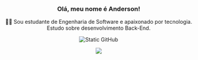 <div align="center">

### Olá, meu nome é Anderson!

<p>👨‍💻 Sou estudante de Engenharia de Software e apaixonado por tecnologia. Estudo sobre desenvolvimento Back-End.</p>
<img src="https://img.shields.io/static/v1?label=Overview&message=gabrielnips&color=7f3ace&style=for-the-badge&logo=GitHub" alt="Static GitHub">

![](https://github-readme-stats.vercel.app/api/top-langs/?username=gabrielnips&theme=midnight-purple&hide_border=false&include_all_commits=true&count_private=true&layout=compact)

</div>



